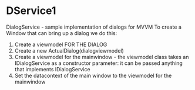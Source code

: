 # DService1
DialogService - sample implementation of dialogs for MVVM
To create a Window that can bring up a dialog we do this:
  1. Create a viewmodel FOR THE DIALOG
  2. Create a new ActualDialog<DialogWindow class>(dialogviewmodel)
  3. Create a viewmodel for the mainwindow - the viewmodel class takes an IDialogService as a constructor parameter: it can be passed anything that implements IDialogService
  4. Set the datacontext of the main window to the viewmodel for the mainwindow

